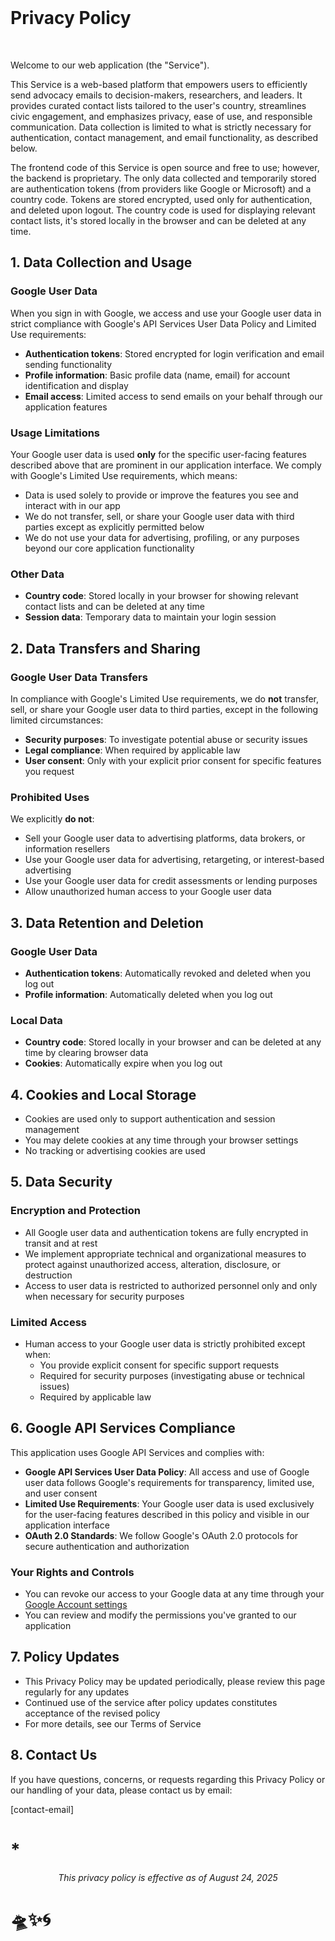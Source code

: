 <br/>

# Privacy Policy

<br/>

Welcome to our web application (the "Service").

This Service is a web-based platform that empowers users to efficiently send advocacy emails to decision-makers, researchers, and leaders. It provides curated contact lists tailored to the user's country, streamlines civic engagement, and emphasizes privacy, ease of use, and responsible communication. Data collection is limited to what is strictly necessary for authentication, contact management, and email functionality, as described below.

The frontend code of this Service is open source and free to use; however, the backend is proprietary. The only data collected and temporarily stored are authentication tokens (from providers like Google or Microsoft) and a country code. Tokens are stored encrypted, used only for authentication, and deleted upon logout. The country code is used for displaying relevant contact lists, it's stored locally in the browser and can be deleted at any time.

## 1. Data Collection and Usage

### Google User Data

When you sign in with Google, we access and use your Google user data in strict compliance with Google's API Services User Data Policy and Limited Use requirements:

- **Authentication tokens**: Stored encrypted for login verification and email sending functionality
- **Profile information**: Basic profile data (name, email) for account identification and display
- **Email access**: Limited access to send emails on your behalf through our application features

### Usage Limitations

Your Google user data is used **only** for the specific user-facing features described above that are prominent in our application interface. We comply with Google's Limited Use requirements, which means:

- Data is used solely to provide or improve the features you see and interact with in our app
- We do not transfer, sell, or share your Google user data with third parties except as explicitly permitted below
- We do not use your data for advertising, profiling, or any purposes beyond our core application functionality

### Other Data

- **Country code**: Stored locally in your browser for showing relevant contact lists and can be deleted at any time
- **Session data**: Temporary data to maintain your login session

## 2. Data Transfers and Sharing

### Google User Data Transfers

In compliance with Google's Limited Use requirements, we do **not** transfer, sell, or share your Google user data to third parties, except in the following limited circumstances:

- **Security purposes**: To investigate potential abuse or security issues
- **Legal compliance**: When required by applicable law
- **User consent**: Only with your explicit prior consent for specific features you request

### Prohibited Uses

We explicitly **do not**:

- Sell your Google user data to advertising platforms, data brokers, or information resellers
- Use your Google user data for advertising, retargeting, or interest-based advertising
- Use your Google user data for credit assessments or lending purposes
- Allow unauthorized human access to your Google user data

## 3. Data Retention and Deletion

### Google User Data

- **Authentication tokens**: Automatically revoked and deleted when you log out
- **Profile information**: Automatically deleted when you log out

### Local Data

- **Country code**: Stored locally in your browser and can be deleted at any time by clearing browser data
- **Cookies**: Automatically expire when you log out

## 4. Cookies and Local Storage

- Cookies are used only to support authentication and session management
- You may delete cookies at any time through your browser settings
- No tracking or advertising cookies are used

## 5. Data Security

### Encryption and Protection

- All Google user data and authentication tokens are fully encrypted in transit and at rest
- We implement appropriate technical and organizational measures to protect against unauthorized access, alteration, disclosure, or destruction
- Access to user data is restricted to authorized personnel only and only when necessary for security purposes

### Limited Access

- Human access to your Google user data is strictly prohibited except when:
  - You provide explicit consent for specific support requests
  - Required for security purposes (investigating abuse or technical issues)
  - Required by applicable law

## 6. Google API Services Compliance

This application uses Google API Services and complies with:

- **Google API Services User Data Policy**: All access and use of Google user data follows Google's requirements for transparency, limited use, and user consent
- **Limited Use Requirements**: Your Google user data is used exclusively for the user-facing features described in this policy and visible in our application interface
- **OAuth 2.0 Standards**: We follow Google's OAuth 2.0 protocols for secure authentication and authorization

### Your Rights and Controls

- You can revoke our access to your Google data at any time through your [Google Account settings](https://myaccount.google.com/permissions)
- You can review and modify the permissions you've granted to our application

## 7. Policy Updates

- This Privacy Policy may be updated periodically, please review this page regularly for any updates
- Continued use of the service after policy updates constitutes acceptance of the revised policy
- For more details, see our Terms of Service

## 8. Contact Us

If you have questions, concerns, or requests regarding this Privacy Policy or our handling of your data, please contact us by email:

[contact-email]

# \*

<div style="text-align:center"><i>This privacy policy is effective as of August 24, 2025</i></div>

# 🛸✨🌀
